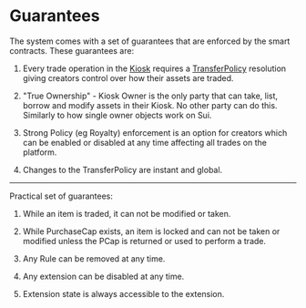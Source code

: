 # Guarantees

The system comes with a set of guarantees that are enforced by the smart contracts. These guarantees
are:

1. Every trade operation in the [Kiosk](./kiosk/README.md) requires a
[TransferPolicy](./transfer-policy/README.md) resolution giving creators control over how their
assets are traded.

2. "True Ownership" - Kiosk Owner is the only party that can take, list, borrow and modify assets in their Kiosk. No other party can do this. Similarly to how single owner objects work on Sui.

3. Strong Policy (eg Royalty) enforcement is an option for creators which can be enabled or disabled at any time affecting all trades on the platform.

4. Changes to the TransferPolicy are instant and global.

<!-- 4. Shared Liquidity - Kiosks  -->

---

Practical set of guarantees:

1. While an item is traded, it can not be modified or taken.

2. While PurchaseCap exists, an item is locked and can not be taken or modified unless the PCap is returned or used to perform a trade.

3. Any Rule can be removed at any time.

4. Any extension can be disabled at any time.

5. Extension state is always accessible to the extension.
